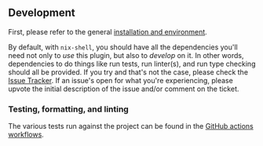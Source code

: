 ## Development
First, please refer to the general [installation and environment](./README.md#installation-and-environment).

By default, with `nix-shell`, you should have all the dependencies you'll need not only to _use_ this plugin, but also to _develop_ on it. 
In other words, dependencies to do things like run tests, run linter(s), and run type checking should all be provided. 
If you try and that's not the case, please check the [Issue Tracker](https://github.com/gerlichlab/looptrace-regionals-vis/issues).
If an issue's open for what you're experiencing, please upvote the initial description of the issue and/or comment on the ticket.

### Testing, formatting, and linting
The various tests run against the project can be found in the [GitHub actions workflows](../.github/workflows/).
